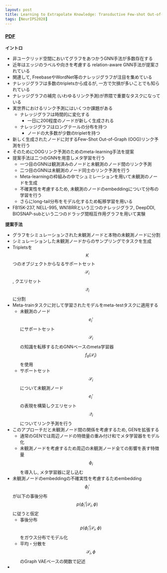 ```yaml
---
layout: post
title: Learning to Extrapolate Knowledge: Transductive Few-shot Out-of-Graph Link Prediction 
tags: [NeurIPS2020]
---
```


### [PDF](https://proceedings.neurips.cc/paper/2020/file/0663a4ddceacb40b095eda264a85f15c-Paper.pdf)
**イントロ**
- 非ユークリッド空間においてグラフをあつかうGNN手法が多数存在する
- 近年はエッジのラベルや向きを考慮する relation-aware GNN手法が提案されている
- 関連して, FreebaseやWordNet等のナレッジグラフが注目を集めている
- ナレッジグラフは多数のtripletsから成るが, 一方で欠損が多いことでも知られている
- ナレッジグラフの補完 (いわゆるリンク予測)が界隈で重要なタスクになっている
- 実世界におけるリンク予測にはいくつか課題がある
  - ナレッジグラフは時間的に変化する
    - 一日に200程度のノードが新しく生成される
  - ナレッジグラフはロングテールの分布を持つ
    - ノードの大多数が少数のtripletを持つ
- 新しく生成されたノードに対するFew-Shot Out-of-Graph (OOG)リンク予測を行う
- そのためにOOGリンク予測のためのmeta-learning手法を提案
- 提案手法は二つのGNNを用意しメタ学習を行う
  - 一つ目のGNNは観測済みのノードと未観測のノード間のリンク予測 
  - 二つ目のGNNは未観測のノード同士のリンク予測を行う
  - Meta-learningの枠組みの中でシュミレーションを用いて未観測のノードを生成
  - 不確実性を考慮するため, 未観測のノードのembeddingについて分布の学習を行う
  - さらにlong-tail分布をモデル化するため転移学習を用いる
- FB15K-237, NELL-995, WN18RRという三つのナレッジグラフ, DeepDDI, BIOSNAP-subという二つのドラッグ間相互作用グラフを用いて実験

**提案手法**
- グラフをシミュレーションされた未観測ノードと本物の未観測ノードに分割
- シミュレーションした未観測ノードからのサンプリングでタスクを生成
- Tripletsを$$K$$つのオブジェクトからなるサポートセット $$\mathcal{S}_i$$, クエリセット $$\mathcal{Q}_i$$に分割
- Meta-trainタスクに対して学習されたモデルをmeta-testタスクに適用する
  - 未観測のノード $$e_i'$$にサポートセット $$\mathcal{S}_i$$の知識を転移するためGNNベースのmeta学習器 $$f_\theta(\mathcal{S}_i)$$を使用
  - サポートセット $$\mathcal{S}_i$$について未観測ノード $$e_i'$$の表現を構築しクエリセット $$\mathcal{Q}_i$$についてリンク予測を行う 
- このアプローチだと未観測ノード間の関係を考慮するため, GENを拡張する
  - 通常のGENでは周辺ノードの特徴量の重み付け和でメタ学習器をモデル化 
  - 未観測ノードを考慮するため周辺の未観測ノード全ての影響を表す特徴量 $$\phi_i$$を導入し, メタ学習器に足し込む
- 未観測ノードのembeddingの不確実性を考慮するためembedding $$\phi_i'$$が以下の事後分布 $$p(\phi_i'|\mathcal{S}_i,\phi)$$に従うと仮定
  - 事後分布 $$p(\phi_i'|\mathcal{S}_i,\phi)$$をガウス分布でモデル化
  - 平均・分散を $$\mathcal{S}_i,\phi$$のGraph VAEベースの関数で記述
- 


